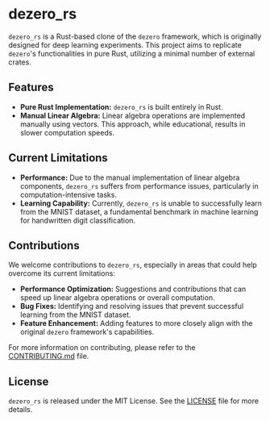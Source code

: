 # dezero_rs

`dezero_rs` is a Rust-based clone of the `dezero` framework, which is originally designed for deep learning experiments. This project aims to replicate `dezero`'s functionalities in pure Rust, utilizing a minimal number of external crates.

## Features

- **Pure Rust Implementation:** `dezero_rs` is built entirely in Rust.
- **Manual Linear Algebra:** Linear algebra operations are implemented manually using vectors. This approach, while educational, results in slower computation speeds.

## Current Limitations

- **Performance:** Due to the manual implementation of linear algebra components, `dezero_rs` suffers from performance issues, particularly in computation-intensive tasks.
- **Learning Capability:** Currently, `dezero_rs` is unable to successfully learn from the MNIST dataset, a fundamental benchmark in machine learning for handwritten digit classification.

## Contributions

We welcome contributions to `dezero_rs`, especially in areas that could help overcome its current limitations:

- **Performance Optimization:** Suggestions and contributions that can speed up linear algebra operations or overall computation.
- **Bug Fixes:** Identifying and resolving issues that prevent successful learning from the MNIST dataset.
- **Feature Enhancement:** Adding features to more closely align with the original `dezero` framework's capabilities.

For more information on contributing, please refer to the [CONTRIBUTING.md](CONTRIBUTING.md) file.

## License

`dezero_rs` is released under the MIT License. See the [LICENSE](LICENSE) file for more details.
